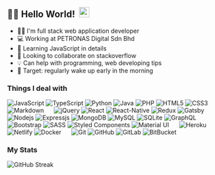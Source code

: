 <!-- ## Hello World!  -->

## 👋🏼 Hello World!&nbsp; <img src="https://github.com/TheDudeThatCode/TheDudeThatCode/blob/master/Assets/Earth.gif" width="24px">

- 👨‍💻 I'm full stack web application developer
- 💻 Working at PETRONAS Digital Sdn Bhd
- 🌱 Learning JavaScript in details
- 👯 Looking to collaborate on stackoverflow
- 💡 Can help with programming, web developing tips
- 🎯 Target: regularly wake up early in the morning 

### Things I deal with

![JavaScript](https://img.shields.io/badge/JavaScript-F7DF1E?style=flat-square&logo=javascript&logoColor=black)
![TypeScript](https://img.shields.io/badge/TypeScript-007ACC?style=flat-square&logo=typescript&logoColor=white)
![Python](https://img.shields.io/badge/Python-3776AB?style=flat-square&logo=python&logoColor=white)
![Java](https://img.shields.io/badge/Java-ED8B00?style=flat-square&logo=java)
![PHP](https://img.shields.io/badge/PHP-777BB4?style=flat-square&logo=php&logoColor=white)
![HTML5](https://img.shields.io/badge/HTML5-E34F26?style=flat-square&logo=html5&logoColor=white)
![CSS3](https://img.shields.io/badge/CSS3-1572B6?style=flat-square&logo=html5&logoColor=white)
![Markdown](https://img.shields.io/badge/Markdown-000000?style=flat-square&logo=markdown&logoColor=white)
![]()
![]()
![]()
![]()
![]()
![jQuery](https://img.shields.io/badge/jQuery-0769AD?style=flat-square&logo=jquery&logoColor=white)
![React](https://img.shields.io/badge/React-20232A?style=flat-square&logo=react&logoColor=61DAFB)
![React-Native](https://img.shields.io/badge/React_Native-20232A?style=flat-square&logo=react&logoColor=61DAFB)
![Redux](https://img.shields.io/badge/Redux-593D88?style=flat-square&logo=redux&logoColor=white)
![Gatsby](https://img.shields.io/badge/Gatsby-663399?style=flat-square&logo=gatsby&logoColor=white)
![]()
![]()
![]()
![]()
![]()
![Nodejs](https://img.shields.io/badge/Node.js-43853D?style=flat-square&logo=node.js&logoColor=white)
![Expressjs](https://img.shields.io/badge/Express.js-404D59?style=flat-square)
![MongoDB](https://img.shields.io/badge/MongoDB-4EA94B?style=flat-square&logo=mongodb&logoColor=white)
![MySQL](https://img.shields.io/badge/MySQL-00000F?style=flat-square&logo=mysql&logoColor=white)
![SQLite](https://img.shields.io/badge/SQLite-07405E?style=flat-square&logo=sqlite&logoColor=white)
![GraphQL](https://img.shields.io/badge/-GraphQL-E10098?style=flat-square&logo=graphql)
![]()
![]()
![]()
![]()
![]()
![Bootstrap](https://img.shields.io/badge/Bootstrap-563D7C?style=flat-square&logo=bootstrap&logoColor=white)
![SASS](https://img.shields.io/badge/Sass-CC6699?style=flat-square&logo=sass&logoColor=white)
![Styled Components](https://img.shields.io/badge/styled--components-DB7093?style=flat-square&logo=styled-components&logoColor=white)
![Material UI](https://img.shields.io/badge/Material--UI-0081CB?style=flat-square&logo=material-ui&logoColor=white)
![]()
![]()
![]()
![]()
![]()
![Heroku](https://img.shields.io/badge/-Heroku-430098?style=flat-square&logo=heroku)
![Netlify](https://img.shields.io/badge/Netlify-00C7B7?style=flat-square&logo=netlify&logoColor=white)
![Docker](https://img.shields.io/badge/-Docker-black?style=flat-square&logo=docker)
![]()
![]()
![]()
![]()
![]()
![Git](https://img.shields.io/badge/-Git-black?style=flat-square&logo=git)
![GitHub](https://img.shields.io/badge/-GitHub-181717?style=flat-square&logo=github)
![GitLab](https://img.shields.io/badge/-GitLab-FCA121?style=flat-square&logo=gitlab)
![BitBucket](https://img.shields.io/badge/-BitBucket-darkblue?style=flat-square&logo=bitbucket)
![]()
![]()
![]()
![]()
![]()

### My Stats

![GitHub Streak](https://github-readme-streak-stats.herokuapp.com?user=omiq17&theme=graywhite)
